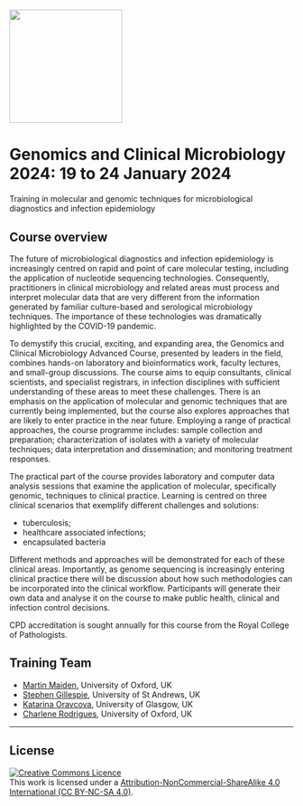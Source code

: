 # <img src="https://coursesandconferences.wellcomeconnectingscience.org/wp-content/themes/wcc_courses_and_conferences/dist/assets/svg/logo.svg" width="200" height="200">

# Genomics and Clinical Microbiology 2024: 19 to 24 January 2024

Training in molecular and genomic techniques for microbiological diagnostics and infection epidemiology

## Course overview

The future of microbiological diagnostics and infection epidemiology is increasingly centred on rapid and point of care molecular testing, including the application of nucleotide sequencing technologies. Consequently, practitioners in clinical microbiology and related areas must process and interpret molecular data that are very different from the information generated by familiar culture-based and serological microbiology techniques.  The importance of these technologies was dramatically highlighted by the COVID-19 pandemic.

To demystify this crucial, exciting, and expanding area, the Genomics and Clinical Microbiology Advanced Course, presented by leaders in the field, combines hands-on laboratory and bioinformatics work, faculty lectures, and small-group discussions. The course aims to equip consultants, clinical scientists, and specialist registrars, in infection disciplines with sufficient understanding of these areas to meet these challenges. There is an emphasis on the application of molecular and genomic techniques that are currently being implemented, but the course also explores approaches that are likely to enter practice in the near future.  Employing a range of practical approaches, the course programme includes: sample collection and preparation; characterization of isolates with a variety of molecular techniques; data interpretation and dissemination; and monitoring treatment responses.

The practical part of the course provides laboratory and computer data analysis sessions that examine the application of molecular, specifically genomic, techniques to clinical practice.  Learning is centred on three clinical scenarios that exemplify different challenges and solutions:

  - tuberculosis;
  - healthcare associated infections;
  - encapsulated bacteria

Different methods and approaches will be demonstrated for each of these clinical areas.  Importantly, as genome sequencing is increasingly entering clinical practice there will be discussion about how such methodologies can be incorporated into the clinical workflow.  Participants will generate their own data and analyse it on the course to make public health, clinical and infection control decisions.

CPD accreditation is sought annually for this course from the Royal College of Pathologists.

## Training Team

- [Martin Maiden](https://www.zoo.ox.ac.uk/people/professor-martin-maiden), University of Oxford, UK
- [Stephen Gillespie](https://risweb.st-andrews.ac.uk/portal/en/persons/stephen-henry-gillespie%28ce4435fa-8cee-4e25-92fe-30f18dfec159%29.html), University of St Andrews, UK
- [Katarina Oravcova](https://www.gla.ac.uk/researchinstitutes/bahcm/staff/katarinaoravcova/), University of Glasgow, UK
- [Charlene Rodrigues](https://www.zoo.ox.ac.uk/people/charlene-rodrigues), University of Oxford, UK

******
## License
<a rel="license" href="http://creativecommons.org/licenses/by/4.0/"><img alt="Creative Commons Licence" style="border-width:0" src="https://i.creativecommons.org/l/by-nc-sa/4.0/88x31.png" /></a><br />This work is licensed under a <a rel="license" href="https://creativecommons.org/licenses/by-nc-sa/4.0/">Attribution-NonCommercial-ShareAlike 4.0 International (CC BY-NC-SA 4.0)</a>.
